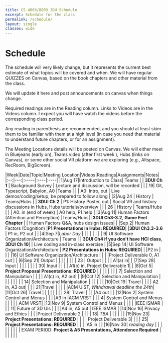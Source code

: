 ```yaml
---
title: CS 4803/8803 3DU Schedule
excerpt: Schedule for the class
permalink: /schedule/
layout: single
classes: wide
---
```


# Schedule

The schedule will very likely change, but it represents the current best estimate of what topics will be covered and when.  We will have regular QUIZZES on Canvas, based on the book chapters and other material from the class.

We will update it here and post announcements on canvas when things change.

Required readings are in the Reading column. Links to Videos are in the Videos column.  I expect you will have watch the videos before the corresponding class period.

Any reading in parenthesis are recommended, and you should at least skim them to be familiar with them at a high level (in case you need that material to understand future chapters, or for an assignment).

The Meeting Locations details will be posted on Canvas.  We will either meet in Bluejeans (early on), Teams video (after first week ), Hubs (links on Canvas), or some other social VR platform we are exploring (e.g., Altspace, RecRoom, BigScreen).

|Week|Date|Topic|Meeting Location|Videos|Readings|Assignments|Notes|
|:--:|---:|:-----|:----|:----|
|1|Aug 17|Introduction to Class| Teams | | **3DUI Ch 1** | Background Survey | Lecture and discussion, will be recorded |
| | 19| Git, Typescript, Babylon, A0 |Teams | | | A0: Intro, out | Live demos/coding/setup, be prepared to follow along |
|2|Aug 24 | History  | Teams/Hubs | | **3DUI Ch 2**  | P1: History Poster, out | Social VR and history discussions in Hubs, Hubs tutorials/overview |
| | 26 |  History | Teams/Hubs | | | A0: in (end of week) | A0 help, P1 help |
|3|Aug 11| Human Factors (Attention and Perception) |Teams/Hubs| |**3DUI Ch3-3.2**, **Game Feel Chapter** | | Human Factors Q&A, hubs design issues|
| |Sep 2| Human Factors (Cognition) |**P1 Presentations in Hubs: REQUIRED**| |**3DUI Ch3.3-3.6** | P1 in, P2 out | |
|4|Sep 7|_Labor Day_ | | | | | |
| | 9| UI Software Organization/Architecture | Teams | | **3DUI Ch4 if you don't have HCI class**, **3DUI Ch 10**| | Live coding and in-class exercise |
|5|Sep 14| UI Software Organization/Architecture | **P2 Presentations in Hubs: REQUIRED**| | |P2 in | |
| |16| UI Software Organization/Architecture | | | |Project Deliverable 0, A1 out | |
|6|Sep 21| Output | | | | | |
| | 23 | Output | | | | A1(a) in| |
|7|Sep 28| Input | | | | | |
| |  30| Input | | | | A1(b) in, Project Deliverable 1| |
|8|Oct 5| **Project Proposal Presentations: REQUIRED** | | | | | |
| | 7| Selection and Manipulation | | | | A1(c) in, A2 out| |
|9|Oct 12| Selection and Manipulation | | | | | |
| | 14| Selection and Manipulation | | | | | |
|10|Oct 19| Travel | | | | A2 in, A3 out| |
| | 21|Travel | | | | |ACM UIST, _Withdrawal deadline the 24th_|
|11|Oct 26| Travel | | | | | |
| | 28| Travel | | | |A4 out | |
|12|Nov 2| System Control and Menus | | | |A3 in |ACM VRST |
| | 4| System Control and Menus | | | | | ACM VRST|
|13|Nov 9| System Control and Menus | | | | |IEEE ISMAR |
| | 11| Future of 3D UIs | | | |A4 in, A5 out | IEEE ISMAR |
|14|Nov 16| Privacy and Ethics | | | |Project Deliverable 2 | |
| | 18| _TBA_ | | | | | |
|15|Nov 23| **Project Presentations: REQUIRED** | | | | Project Deliverable 3| |
| | 25| **Project Presentations: REQUIRED** | | | |A5 in | |
|16|Nov 30| *reading day* | | | | | |
| | | EXAM PERIOD: **Project & A5 Presentations, Attendence Required** | | | | | |